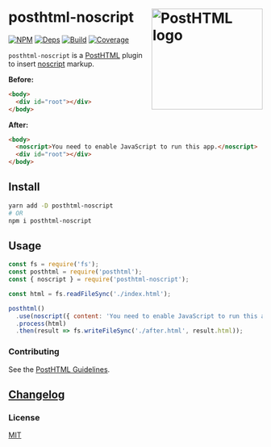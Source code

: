 # posthtml-noscript <img align="right" width="220" height="200" title="PostHTML logo" src="http://posthtml.github.io/posthtml/logo.svg">

[![NPM][npm]][npm-url]
[![Deps][deps]][deps-url]
[![Build][build]][build-badge]
[![Coverage][codecov-shield]][codecov]

`posthtml-noscript` is a [PostHTML](https://github.com/posthtml/posthtml) plugin to insert [noscript](https://developer.mozilla.org/en-US/docs/Web/HTML/Element/noscript) markup.

**Before:**

```html
<body>
  <div id="root"></div>
</body>
```

**After:**

```html
<body>
  <noscript>You need to enable JavaScript to run this app.</noscript>
  <div id="root"></div>
</body>
```

## Install

```bash
yarn add -D posthtml-noscript
# OR
npm i posthtml-noscript
```

## Usage

```js
const fs = require('fs');
const posthtml = require('posthtml');
const { noscript } = require('posthtml-noscript');

const html = fs.readFileSync('./index.html');

posthtml()
  .use(noscript({ content: 'You need to enable JavaScript to run this app.' }))
  .process(html)
  .then(result => fs.writeFileSync('./after.html', result.html));
```

### Contributing

See the [PostHTML Guidelines](https://github.com/posthtml/posthtml/tree/master/docs).

## [Changelog](CHANGELOG.md)

### License

[MIT](LICENSE)

[npm]: https://img.shields.io/npm/v/posthtml-noscript.svg?color=blue
[npm-url]: https://npmjs.com/package/posthtml-noscript
[deps]: https://david-dm.org/metonym/posthtml-noscript.svg
[deps-url]: https://david-dm.org/metonym/posthtml-noscript
[build]: https://travis-ci.com/metonym/posthtml-noscript.svg?branch=master
[build-badge]: https://travis-ci.com/metonym/posthtml-noscript
[codecov]: https://codecov.io/gh/metonym/posthtml-noscript
[codecov-shield]: https://img.shields.io/codecov/c/github/metonym/posthtml-noscript.svg
